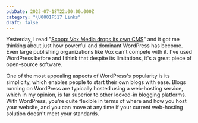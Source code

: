 ```yaml
---
pubDate: 2023-07-18T22:00:00.000Z
category: "\U0001F517 Links"
draft: false
---
```


Yesterday, I read "[Scoop: Vox Media drops its own CMS](https://www.axios.com/2023/07/18/vox-media-chorus)" and it got me thinking about just how powerful and dominant WordPress has become. Even large publishing organizations like Vox can't compete with it. I've used WordPress before and I think that despite its limitations, it's a great piece of open-source software. 

One of the most appealing aspects of WordPress's popularity is its simplicity, which enables people to start their own blogs with ease. Blogs running on WordPress are typically hosted using a web-hosting service, which in my opinion, is far superior to other locked-in blogging platforms. With WordPress, you're quite flexible in terms of where and how you host your website, and you can move at any time if your current web-hosting solution doesn't meet your standards.
